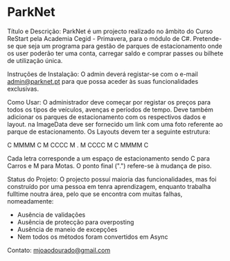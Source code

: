 # ParkNet

Título e Descrição: ParkNet é um projecto realizado no âmbito do Curso ReStart pela Academia Cegid - Primavera, para o módulo de C#. Pretende-se que seja um programa para gestão de parques de estacionamento onde os user poderão ter uma conta, carregar saldo e comprar passes ou bilhete de utilização única.

Instruções de Instalação: O admin deverá registar-se com o e-mail admin@parknet.pt para que possa aceder às suas funcionalidades exclusivas.

Como Usar: O administrador deve começar por registar os preços para todos os tipos de veículos, avenças e períodos de tempo. 
Deve também adicionar os parques de estacionamento com os respectivos dados e layout. na ImageData deve ser fornecido um link com uma foto referente ao parque de estacionamento.
Os Layouts devem ter a seguinte estrutura:

C MMMM C
M CCCC M
.
M CCCC M
C MMMM C

Cada letra corresponde a um espaço de estacionamento sendo C para Carros e M para Motas. O ponto final (".") refere-se à mudança de piso.

Status do Projeto: O projecto possuí maioria das funcionalidades, mas foi construído por uma pessoa em tenra aprendizagem, enquanto trabalha fulltime noutra área, pelo que se encontra com muitas falhas, nomeadamente:
- Ausência de validações
- Ausência de protecção para overposting
- Ausência de maneio de excepções
- Nem todos os métodos foram convertidos em Async

Contato: mjoaodourado@gmail.com
